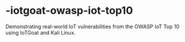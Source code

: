 # -iotgoat-owasp-iot-top10
Demonstrating real-world IoT vulnerabilities from the OWASP IoT Top 10 using IoTGoat and Kali Linux.
